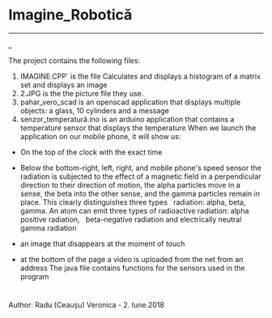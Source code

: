 # Imagine_Robotică
---
_

The project contains the following files:
 
1.  IMAGINE.CPP` is the file Calculates and displays a histogram of a matrix set and displays an image
2.   2.JPG is the the picture file they use.
3.   pahar_vero_scad is an openscad application that displays multiple objects:
     a glass, 10 cylinders and a message
4.    senzor_temperatură.ino is an arduino application that contains a temperature sensor that displays the temperature
When we launch the application on our mobile phone, it will show us:

- On the top of the clock with the exact time
-  Below the bottom-right, left, right, and mobile phone's speed sensor
the radiation is subjected to the effect of a magnetic field in a perpendicular 
direction to their direction of motion, the alpha particles move in a sense, the beta into the other
sense, and the gamma particles remain in place. This clearly distinguishes three types
  radiation: alpha, beta, gamma. An atom can emit three types of radioactive radiation: alpha positive radiation,
  beta-negative radiation and electrically neutral gamma radiation

-  an image that disappears at the moment of touch
- at the bottom of the page a video is uploaded from the net from an address
The java file contains functions for the sensors used in the program

#
Author:  Radu (Ceaușu) Veronica - 2. Iune.2018
